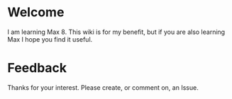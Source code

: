 # Welcome
I am learning Max 8. This wiki is for my benefit, but if you are also learning Max I hope you find it useful.

# Feedback
Thanks for your interest. Please create, or comment on, an Issue.
